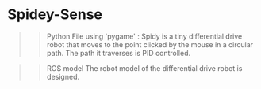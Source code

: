 # Spidey-Sense


>> Python File using 'pygame' :
Spidy is a tiny differential drive robot that moves to the point clicked by the mouse in a circular path.
The path it traverses is PID controlled.

>> ROS model
The robot model of the differential drive robot is designed.
